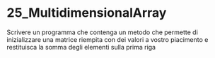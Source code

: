 # 25_MultidimensionalArray
Scrivere un programma che contenga un metodo che permette di inizializzare una matrice riempita con dei valori a vostro piacimento e restituisca la somma degli elementi sulla prima riga
